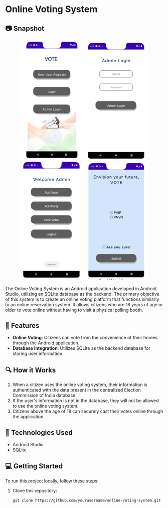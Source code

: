 # Online Voting System
 
## :camera: Snapshot
<!-- Snapshots -->
<div align="center">
  <img src="https://github.com/kumaranand7/OnlineVotingApp/blob/master/snap/Screenshot%202023-10-30%20195751.png?raw=true" alt="Snapshot 1" width="200" height="380">
  <img src="https://github.com/kumaranand7/OnlineVotingApp/blob/master/snap/Screenshot%202023-10-30%20195802.png?raw=true" alt="Snapshot 2" width="200">
  <img src="https://github.com/kumaranand7/OnlineVotingApp/blob/master/snap/Screenshot%202023-10-30%20195809.png?raw=true" alt="Snapshot 3" width="200">
  <img src="https://github.com/kumaranand7/OnlineVotingApp/blob/master/snap/Screenshot%202023-10-30%20195839.png?raw=true" alt="Snapshot 7" width="200">
</div>
<br>
The Online Voting System is an Android application developed in Android Studio, utilizing an SQLite database as the backend. The primary objective of this system is to create an online voting platform that functions similarly to an online reservation system. It allows citizens who are 18 years of age or older to vote online without having to visit a physical polling booth.

## :rocket: Features 

- **Online Voting**: Citizens can vote from the convenience of their homes through the Android application.
- **Database Integration**: Utilizes SQLite as the backend database for storing user information.

## :mag: How it Works

1. When a citizen uses the online voting system, their information is authenticated with the data present in the centralized Election Commission of India database.
2. If the user's information is not in the database, they will not be allowed to use the online voting system.
3. Citizens above the age of 18 can securely cast their votes online through the application.

## :wrench: Technologies Used

- Android Studio
- SQLite

## :computer: Getting Started

To run this project locally, follow these steps:

1. Clone this repository:

   ```shell
   git clone https://github.com/yourusername/online-voting-system.git
